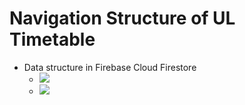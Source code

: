 # Navigation Structure of UL Timetable
* Data structure in Firebase Cloud Firestore
  * ![](https://github.com/Frank980502/Group16/blob/master/1.png)
  * ![](https://github.com/Frank980502/Group16/blob/master/2.png)
